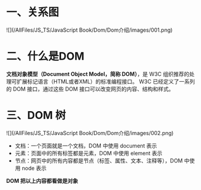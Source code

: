 

# 一、关系图

![](/AllFiles/JS_TS/JavaScript Book/Dom/Dom介绍/images/001.png)





# 二、什么是DOM

**文档对象模型（Document Object Model，简称 DOM）**，是 W3C 组织推荐的处理可扩展标记语言（HTML或者XML）的标准编程接口。
W3C 已经定义了一系列的 DOM 接口，通过这些 DOM 接口可以改变网页的内容、结构和样式。



# 三、DOM 树

![](/AllFiles/JS_TS/JavaScript Book/Dom/Dom介绍/images/002.png)

* 文档：一个页面就是一个文档，DOM 中使用 document 表示
* 元素：页面中的所有标签都是元素，DOM 中使用 element 表示
* 节点：网页中的所有内容都是节点（标签、属性、文本、注释等），DOM 中使用 node 表示

**DOM 把以上内容都看做是对象**





























